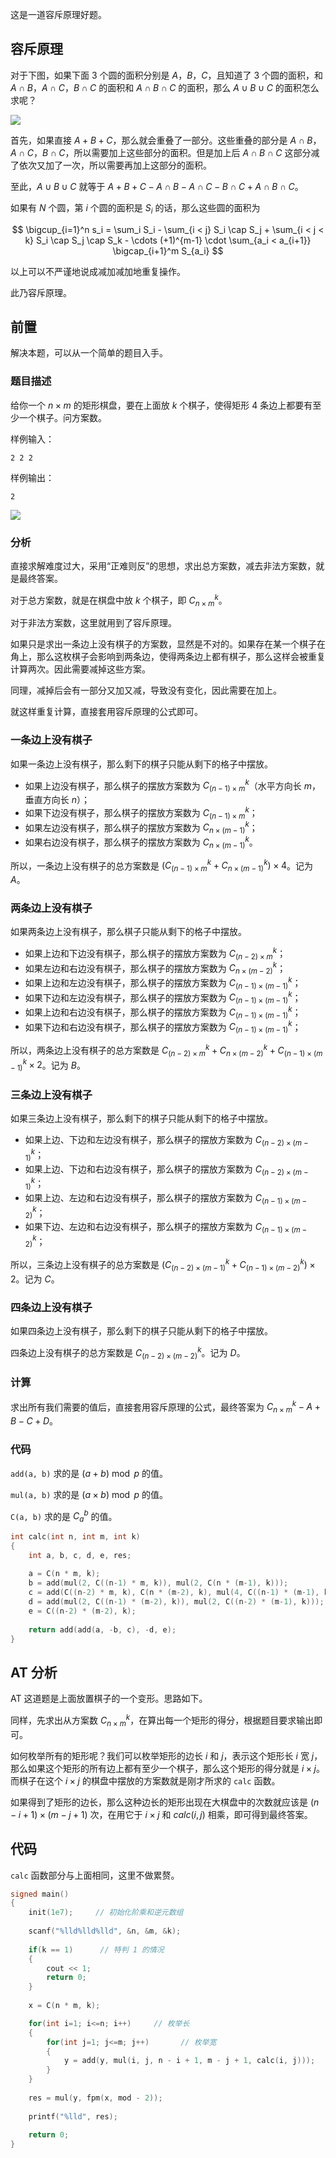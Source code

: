 这是一道容斥原理好题。

## 容斥原理

对于下图，如果下面 $3$ 个圆的面积分别是 $A$，$B$，$C$，且知道了 $3$ 个圆的面积，和 $A \cap B$，$A \cap C$，$B \cap C$ 的面积和 $A \cap B \cap C$ 的面积，那么 $A \cup B \cup C$ 的面积怎么求呢？

![](https://img1.imgtp.com/2023/04/13/4dlo1r0F.png)

首先，如果直接 $A + B + C$，那么就会重叠了一部分。这些重叠的部分是 $A \cap B$，$A \cap C$，$B \cap C$，所以需要加上这些部分的面积。但是加上后 $A \cap B \cap C$ 这部分减了依次又加了一次，所以需要再加上这部分的面积。

至此，$A \cup B \cup C$ 就等于 $A + B + C - A \cap B - A \cap C - B \cap C + A \cap B \cap C$。

如果有 $N$ 个圆，第 $i$ 个圆的面积是 $S_i$ 的话，那么这些圆的面积为

$$
\bigcup_{i=1}^n s_i = \sum_i S_i - \sum_{i < j} S_i \cap S_j + \sum_{i < j < k} S_i \cap S_j \cap S_k - \cdots (+1)^{m-1} \cdot \sum_{a_i < a_{i+1}} \bigcap_{i+1}^m S_{a_i}
$$

以上可以不严谨地说成减加减加地重复操作。

此乃容斥原理。

## 前置

解决本题，可以从一个简单的题目入手。

### 题目描述

给你一个 $n \times m$ 的矩形棋盘，要在上面放 $k$ 个棋子，使得矩形 $4$ 条边上都要有至少一个棋子。问方案数。

样例输入：
```
2 2 2
```
样例输出：

```
2
```

![](https://img1.imgtp.com/2023/04/13/vD86odx0.png)

### 分析

直接求解难度过大，采用“正难则反”的思想，求出总方案数，减去非法方案数，就是最终答案。

对于总方案数，就是在棋盘中放 $k$ 个棋子，即 $C_{n \times m}^k$。

对于非法方案数，这里就用到了容斥原理。

如果只是求出一条边上没有棋子的方案数，显然是不对的。如果存在某一个棋子在角上，那么这枚棋子会影响到两条边，使得两条边上都有棋子，那么这样会被重复计算两次。因此需要减掉这些方案。

同理，减掉后会有一部分又加又减，导致没有变化，因此需要在加上。

就这样重复计算，直接套用容斥原理的公式即可。

### 一条边上没有棋子

如果一条边上没有棋子，那么剩下的棋子只能从剩下的格子中摆放。

- 如果上边没有棋子，那么棋子的摆放方案数为 $C_{(n-1)\times m}^{k}$（水平方向长 $m$，垂直方向长 $n$）；
- 如果下边没有棋子，那么棋子的摆放方案数为 $C_{(n-1)\times m}^{k}$；
- 如果左边没有棋子，那么棋子的摆放方案数为 $C_{n \times (m-1)}^{k}$；
- 如果右边没有棋子，那么棋子的摆放方案数为 $C_{n \times (m-1)}^{k}$。

所以，一条边上没有棋子的总方案数是 $(C_{(n-1)\times m}^{k} + C_{n\times (m-1)}^{k} )\times 4$。记为 $A$。

### 两条边上没有棋子

如果两条边上没有棋子，那么棋子只能从剩下的格子中摆放。

- 如果上边和下边没有棋子，那么棋子的摆放方案数为 $C_{(n-2)\times m}^{k}$；
- 如果左边和右边没有棋子，那么棋子的摆放方案数为 $C_{n\times (m-2)}^{k}$；
- 如果上边和左边没有棋子，那么棋子的摆放方案数为 $C_{(n-1)\times (m-1)}^{k}$；
- 如果下边和左边没有棋子，那么棋子的摆放方案数为 $C_{(n-1)\times (m-1)}^{k}$；
- 如果上边和右边没有棋子，那么棋子的摆放方案数为 $C_{(n-1)\times (m-1)}^{k}$；
- 如果下边和右边没有棋子，那么棋子的摆放方案数为 $C_{(n-1)\times (m-1)}^{k}$；

所以，两条边上没有棋子的总方案数是 $C_{(n-2)\times m}^{k} + C_{n\times (m-2)}^{k} + C_{(n-1)\times (m-1)}^{k} \times 2$。记为 $B$。

### 三条边上没有棋子

如果三条边上没有棋子，那么剩下的棋子只能从剩下的格子中摆放。

- 如果上边、下边和左边没有棋子，那么棋子的摆放方案数为 $C_{(n-2)\times (m-1)}^{k}$；
- 如果上边、下边和右边没有棋子，那么棋子的摆放方案数为 $C_{(n-2)\times (m-1)}^{k}$；
- 如果上边、左边和右边没有棋子，那么棋子的摆放方案数为 $C_{(n-1)\times (m-2)}^{k}$；
- 如果下边、左边和右边没有棋子，那么棋子的摆放方案数为 $C_{(n-1)\times (m-2)}^{k}$；

所以，三条边上没有棋子的总方案数是 $(C_{(n-2)\times (m-1)}^{k} + C_{(n-1)\times (m-2)}^{k}) \times 2$。记为 $C$。

### 四条边上没有棋子

如果四条边上没有棋子，那么剩下的棋子只能从剩下的格子中摆放。

四条边上没有棋子的总方案数是 $C_{(n-2)\times(m-2)}^{k}$。记为 $D$。

### 计算

求出所有我们需要的值后，直接套用容斥原理的公式，最终答案为 $C_{n \times m}^k - A + B - C + D$。

### 代码

`add(a, b)` 求的是 $(a + b) \bmod p$ 的值。

`mul(a, b)` 求的是 $(a \times b) \bmod p$ 的值。

`C(a, b)` 求的是 $C_a^b$ 的值。

```cpp
int calc(int n, int m, int k)
{
	int a, b, c, d, e, res;
	
	a = C(n * m, k);
	b = add(mul(2, C((n-1) * m, k)), mul(2, C(n * (m-1), k)));
	c = add(C((n-2) * m, k), C(n * (m-2), k), mul(4, C((n-1) * (m-1), k)));
	d = add(mul(2, C((n-1) * (m-2), k)), mul(2, C((n-2) * (m-1), k)));
	e = C((n-2) * (m-2), k);
	
	return add(add(a, -b, c), -d, e);
}
```

## AT 分析

AT 这道题是上面放置棋子的一个变形。思路如下。

同样，先求出从方案数 $C_{n \times m}^k$，在算出每一个矩形的得分，根据题目要求输出即可。

如何枚举所有的矩形呢？我们可以枚举矩形的边长 $i$ 和 $j$，表示这个矩形长 $i$ 宽 $j$，那么如果这个矩形的所有边上都有至少一个棋子，那么这个矩形的得分就是 $i \times j$。而棋子在这个 $i \times j$ 的棋盘中摆放的方案数就是刚才所求的 `calc` 函数。

如果得到了矩形的边长，那么这种边长的矩形出现在大棋盘中的次数就应该是 $(n-i+1)\times(m-j+1)$ 次，在用它于 $i \times j$ 和 $calc(i, j)$ 相乘，即可得到最终答案。

## 代码

`calc` 函数部分与上面相同，这里不做累赘。

```cpp
signed main()
{
	init(1e7);     // 初始化阶乘和逆元数组
	
	scanf("%lld%lld%lld", &n, &m, &k);
	
	if(k == 1)      // 特判 1 的情况
	{
		cout << 1;
		return 0;
	}
	
	x = C(n * m, k);

	for(int i=1; i<=n; i++)     // 枚举长
	{
		for(int j=1; j<=m; j++)       // 枚举宽
		{
			y = add(y, mul(i, j, n - i + 1, m - j + 1, calc(i, j)));      // 得分 × 次数 × 方案数
		}
	}
	
	res = mul(y, fpm(x, mod - 2));
	
	printf("%lld", res);
	
	return 0;
}
```
